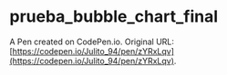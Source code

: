 # prueba_bubble_chart_final

A Pen created on CodePen.io. Original URL: [https://codepen.io/Julito_94/pen/zYRxLqv](https://codepen.io/Julito_94/pen/zYRxLqv).


